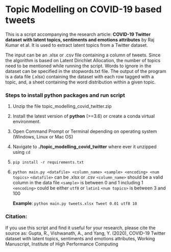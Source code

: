 # Topic Modelling on COVID-19 based tweets
This is a script accompanying the research article: **COVID-19 Twitter dataset with latent topics, sentiments and emotions attributes** by Raj Kumar et al. It is used to extract latent topics from a Twitter dataset. 

The input can be an .xlsx or .csv file containing a column of tweets. Since the algorithm is based on Latent Dirichlet Allocation, the number of topics need to be mentioned while running the script. Words to ignore in the dataset can be specified in the stopwords.txt file. The output of the program is a data file (.xlsx) containing the dataset with each row tagged with a topic, and, a sheet containing the word distribution within a given topic. 

### Steps to install python packages and run script

1. Unzip the file topic_modelling_covid_twitter.zip
2. Install the latest version of **python** (>=3.6) or create a conda virtual environment.
3. Open Command Prompt or Terminal depending on operating system (Windows, Linux or Mac OS)
4. Navigate to **./topic_modelling_covid_twitter** where ever it unzipped using `cd`
5. `pip install -r requirements.txt`
6. `python main.py <datafile> <column_name> <sample> <encoding> <num topics>`
    `<datafile>` can be .xlsx or .csv
    `<column_name>` should be a valid column in the data file
    `<sample>` is between 0 and 1 including 1
    `<encoding>` could be either `utf8` or `latin1`
    `<num topics>` is between 3 and 100

    **Example**: `python main.py tweets.xlsx Tweet 0.01 utf8 10`   


### Citation:
If you use this script and find it useful for your research, please cite the source as:
Gupta, R., Vishwanath, A., and Yang, Y. (2020), COVID-19 Twitter dataset with latent topics, sentiments and emotions attributes, Working Manuscript, Institute of High Performance Computing
